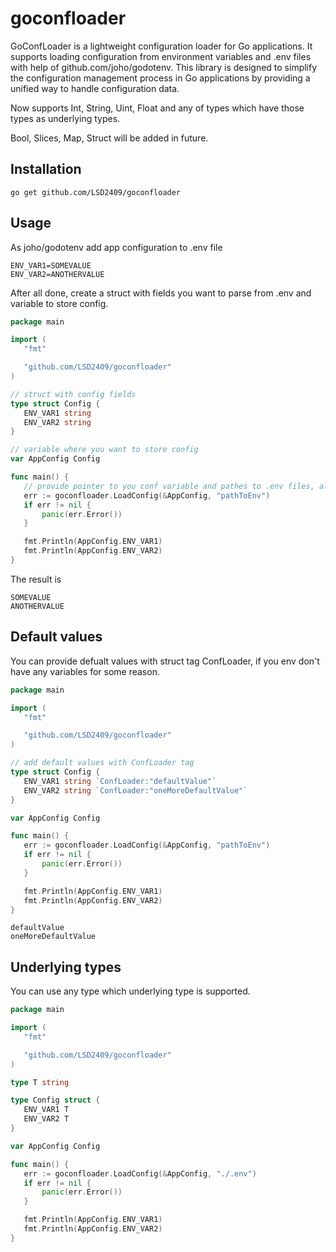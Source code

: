 # goconfloader

 GoConfLoader is a lightweight configuration loader for Go applications. It supports loading configuration from environment variables and .env files with help of github.com/joho/godotenv. This library is designed to simplify the configuration management process in Go applications by providing a unified way to handle configuration data.

 Now supports Int, String, Uint, Float and any of types which have those types as underlying types.

 Bool, Slices, Map, Struct will be added in future.

 ## Installation
 ```shell
 go get github.com/LSD2409/goconfloader
 ```
 ## Usage
 As joho/godotenv add app configuration to .env file 
 ```shell
 ENV_VAR1=SOMEVALUE
 ENV_VAR2=ANOTHERVALUE
 ```
 After all done, create a struct with fields you want to parse from .env and variable to store config. 
 ```go
 package main

 import (
    "fmt"

    "github.com/LSD2409/goconfloader"
 )
 
 // struct with config fields
 type struct Config {
    ENV_VAR1 string
    ENV_VAR2 string
 }

 // variable where you want to store config
 var AppConfig Config

 func main() {
    // provide pointer to you conf variable and pathes to .env files, also you can skip path to env if you env variables already loaded
    err := goconfloader.LoadConfig(&AppConfig, "pathToEnv")
    if err != nil {
        panic(err.Error())
    }

    fmt.Println(AppConfig.ENV_VAR1)
    fmt.Println(AppConfig.ENV_VAR2)
 }
 ```

 The result is 
 ```shell
 SOMEVALUE
 ANOTHERVALUE
 ```

 ## Default values
 You can provide defualt values with struct tag ConfLoader, if you env don't have any variables for some reason.
 ```go
package main

 import (
    "fmt"

    "github.com/LSD2409/goconfloader"
 )
 
 // add default values with ConfLoader tag
 type struct Config {
    ENV_VAR1 string `ConfLoader:"defaultValue"`
    ENV_VAR2 string `ConfLoader:"oneMoreDefaultValue"`
 }

 var AppConfig Config

 func main() {
    err := goconfloader.LoadConfig(&AppConfig, "pathToEnv")
    if err != nil {
        panic(err.Error())
    }

    fmt.Println(AppConfig.ENV_VAR1)
    fmt.Println(AppConfig.ENV_VAR2)
 }
 ```
 ```shell
 defaultValue
 oneMoreDefaultValue
 ```

 ## Underlying types
 You can use any type which underlying type is supported.
 ```go
 package main

import (
	"fmt"

	"github.com/LSD2409/goconfloader"
)

type T string

type Config struct {
	ENV_VAR1 T
	ENV_VAR2 T
}

var AppConfig Config

func main() {
	err := goconfloader.LoadConfig(&AppConfig, "./.env")
	if err != nil {
		panic(err.Error())
	}

	fmt.Println(AppConfig.ENV_VAR1)
	fmt.Println(AppConfig.ENV_VAR2)
}
 ```
